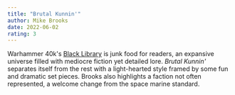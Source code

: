 ```yaml
---
title: "Brutal Kunnin'"
author: Mike Brooks
date: 2022-06-02
rating: 3
---
```


Warhammer 40k's [Black Library](https://www.blacklibrary.com/) is junk food for readers, an expansive universe filled with mediocre fiction yet detailed lore. _Brutal Kunnin'_ separates itself from the rest with a light-hearted style framed by some fun and dramatic set pieces. Brooks also highlights a faction not often represented, a welcome change from the space marine standard.
